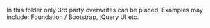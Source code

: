 In this folder only 3rd party overwrites can be placed.
Examples may include: Foundation / Bootstrap, jQuery UI etc.
